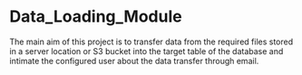 # Data_Loading_Module
The main aim of this project is to transfer data from the required files stored in a server location or S3 bucket into the target table of the database and intimate the configured user about the data transfer through email.
